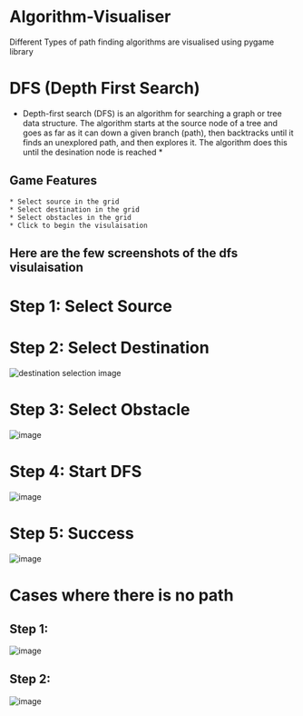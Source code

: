 # Algorithm-Visualiser
Different Types of path finding algorithms are visualised using pygame library

# DFS (Depth First Search)

* Depth-first search (DFS) is an algorithm for searching a graph or tree data structure. The algorithm starts at the source node of a tree and goes as far as it can down a given branch (path), then backtracks until it finds an unexplored path, and then explores it. The algorithm does this until the desination node is reached *

## Game Features
    * Select source in the grid
    * Select destination in the grid
    * Select obstacles in the grid
    * Click to begin the visulaisation

## Here are the few screenshots of the dfs visulaisation

# Step 1: Select Source
   
# Step 2: Select Destination

![destination selection image](https://github.com/giriteja94495/Algorithm-Visualiser/blob/master/Images/DEST_SELECT.png)

# Step 3: Select Obstacle

![ image](https://github.com/giriteja94495/Algorithm-Visualiser/blob/master/Images/OBS_SELECT.png)

# Step 4: Start DFS

![ image](https://github.com/giriteja94495/Algorithm-Visualiser/blob/master/Images/DFS_STEP.png)

# Step 5: Success

![ image](https://github.com/giriteja94495/Algorithm-Visualiser/blob/master/Images/SUCCESS.png)


# Cases where there is no path

## Step 1:

![ image](https://github.com/giriteja94495/Algorithm-Visualiser/blob/master/Images/fail_dfs.png)

## Step 2:

![ image](https://github.com/giriteja94495/Algorithm-Visualiser/blob/master/Images/dfs_no_path.png)



